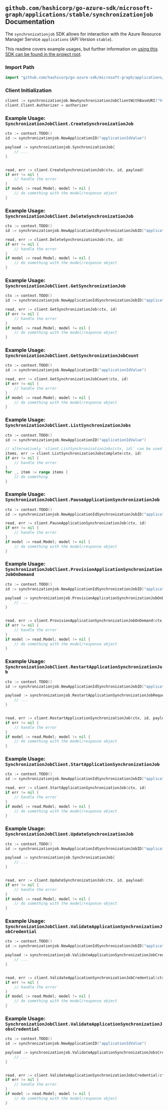 
## `github.com/hashicorp/go-azure-sdk/microsoft-graph/applications/stable/synchronizationjob` Documentation

The `synchronizationjob` SDK allows for interaction with the Azure Resource Manager Service `applications` (API Version `stable`).

This readme covers example usages, but further information on [using this SDK can be found in the project root](https://github.com/hashicorp/go-azure-sdk/tree/main/docs).

### Import Path

```go
import "github.com/hashicorp/go-azure-sdk/microsoft-graph/applications/stable/synchronizationjob"
```


### Client Initialization

```go
client := synchronizationjob.NewSynchronizationJobClientWithBaseURI("https://management.azure.com")
client.Client.Authorizer = authorizer
```


### Example Usage: `SynchronizationJobClient.CreateSynchronizationJob`

```go
ctx := context.TODO()
id := synchronizationjob.NewApplicationID("applicationIdValue")

payload := synchronizationjob.SynchronizationJob{
	// ...
}


read, err := client.CreateSynchronizationJob(ctx, id, payload)
if err != nil {
	// handle the error
}
if model := read.Model; model != nil {
	// do something with the model/response object
}
```


### Example Usage: `SynchronizationJobClient.DeleteSynchronizationJob`

```go
ctx := context.TODO()
id := synchronizationjob.NewApplicationIdSynchronizationJobID("applicationIdValue", "synchronizationJobIdValue")

read, err := client.DeleteSynchronizationJob(ctx, id)
if err != nil {
	// handle the error
}
if model := read.Model; model != nil {
	// do something with the model/response object
}
```


### Example Usage: `SynchronizationJobClient.GetSynchronizationJob`

```go
ctx := context.TODO()
id := synchronizationjob.NewApplicationIdSynchronizationJobID("applicationIdValue", "synchronizationJobIdValue")

read, err := client.GetSynchronizationJob(ctx, id)
if err != nil {
	// handle the error
}
if model := read.Model; model != nil {
	// do something with the model/response object
}
```


### Example Usage: `SynchronizationJobClient.GetSynchronizationJobCount`

```go
ctx := context.TODO()
id := synchronizationjob.NewApplicationID("applicationIdValue")

read, err := client.GetSynchronizationJobCount(ctx, id)
if err != nil {
	// handle the error
}
if model := read.Model; model != nil {
	// do something with the model/response object
}
```


### Example Usage: `SynchronizationJobClient.ListSynchronizationJobs`

```go
ctx := context.TODO()
id := synchronizationjob.NewApplicationID("applicationIdValue")

// alternatively `client.ListSynchronizationJobs(ctx, id)` can be used to do batched pagination
items, err := client.ListSynchronizationJobsComplete(ctx, id)
if err != nil {
	// handle the error
}
for _, item := range items {
	// do something
}
```


### Example Usage: `SynchronizationJobClient.PauseApplicationSynchronizationJob`

```go
ctx := context.TODO()
id := synchronizationjob.NewApplicationIdSynchronizationJobID("applicationIdValue", "synchronizationJobIdValue")

read, err := client.PauseApplicationSynchronizationJob(ctx, id)
if err != nil {
	// handle the error
}
if model := read.Model; model != nil {
	// do something with the model/response object
}
```


### Example Usage: `SynchronizationJobClient.ProvisionApplicationSynchronizationJobOnDemand`

```go
ctx := context.TODO()
id := synchronizationjob.NewApplicationIdSynchronizationJobID("applicationIdValue", "synchronizationJobIdValue")

payload := synchronizationjob.ProvisionApplicationSynchronizationJobOnDemandRequest{
	// ...
}


read, err := client.ProvisionApplicationSynchronizationJobOnDemand(ctx, id, payload)
if err != nil {
	// handle the error
}
if model := read.Model; model != nil {
	// do something with the model/response object
}
```


### Example Usage: `SynchronizationJobClient.RestartApplicationSynchronizationJob`

```go
ctx := context.TODO()
id := synchronizationjob.NewApplicationIdSynchronizationJobID("applicationIdValue", "synchronizationJobIdValue")

payload := synchronizationjob.RestartApplicationSynchronizationJobRequest{
	// ...
}


read, err := client.RestartApplicationSynchronizationJob(ctx, id, payload)
if err != nil {
	// handle the error
}
if model := read.Model; model != nil {
	// do something with the model/response object
}
```


### Example Usage: `SynchronizationJobClient.StartApplicationSynchronizationJob`

```go
ctx := context.TODO()
id := synchronizationjob.NewApplicationIdSynchronizationJobID("applicationIdValue", "synchronizationJobIdValue")

read, err := client.StartApplicationSynchronizationJob(ctx, id)
if err != nil {
	// handle the error
}
if model := read.Model; model != nil {
	// do something with the model/response object
}
```


### Example Usage: `SynchronizationJobClient.UpdateSynchronizationJob`

```go
ctx := context.TODO()
id := synchronizationjob.NewApplicationIdSynchronizationJobID("applicationIdValue", "synchronizationJobIdValue")

payload := synchronizationjob.SynchronizationJob{
	// ...
}


read, err := client.UpdateSynchronizationJob(ctx, id, payload)
if err != nil {
	// handle the error
}
if model := read.Model; model != nil {
	// do something with the model/response object
}
```


### Example Usage: `SynchronizationJobClient.ValidateApplicationSynchronizationJobCredential`

```go
ctx := context.TODO()
id := synchronizationjob.NewApplicationIdSynchronizationJobID("applicationIdValue", "synchronizationJobIdValue")

payload := synchronizationjob.ValidateApplicationSynchronizationJobCredentialRequest{
	// ...
}


read, err := client.ValidateApplicationSynchronizationJobCredential(ctx, id, payload)
if err != nil {
	// handle the error
}
if model := read.Model; model != nil {
	// do something with the model/response object
}
```


### Example Usage: `SynchronizationJobClient.ValidateApplicationSynchronizationJobsCredential`

```go
ctx := context.TODO()
id := synchronizationjob.NewApplicationID("applicationIdValue")

payload := synchronizationjob.ValidateApplicationSynchronizationJobsCredentialRequest{
	// ...
}


read, err := client.ValidateApplicationSynchronizationJobsCredential(ctx, id, payload)
if err != nil {
	// handle the error
}
if model := read.Model; model != nil {
	// do something with the model/response object
}
```
